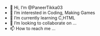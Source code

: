 - 👋 Hi, I’m @PaneerTikka03
- 👀 I’m interested in Coding, Making Games
- 🌱 I’m currently learning C,HTML
- 💞️ I’m looking to collaborate on ...
- 📫 How to reach me ...

<!---
PaneerTikka03/PaneerTikka03 is a ✨ special ✨ repository because its `README.md` (this file) appears on your GitHub profile.
You can click the Preview link to take a look at your changes.
--->
